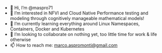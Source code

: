 - 👋 Hi, I’m @maspro71
- 👀 I’m interested in NFVI and Cloud Native Performance testing and modeling through cognitively manageable mathematical models!
- 🌱 I’m currently learning everything around Linux Namespaces, Containers, Docker and Kubernetes
- 💞️ I’m looking to collaborate on nothing yet, too little time for work & life otherwise
- 📫 How to reach me: marco.aspromonti@gmail.com

<!---
maspro71/maspro71 is a ✨ special ✨ repository because its `README.md` (this file) appears on your GitHub profile.
You can click the Preview link to take a look at your changes.
--->
